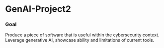 # GenAI-Project2
### Goal
Produce a piece of software that is useful within the cybersecurity context. Leverage generative AI, showcase ability and limitations of current tools.
